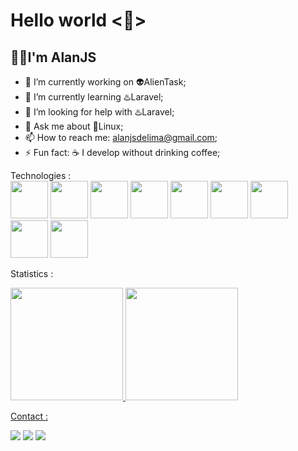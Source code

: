 <h1>Hello world &lt👋&gt</h1>
<h2>👨‍💻️I'm AlanJS</h2>

- 🔭 I’m currently working on 👽️AlienTask;
- 🌱 I’m currently learning ♨️Laravel;
- 🤔 I’m looking for help with ♨️Laravel;
- 💬 Ask me about 🐧️Linux;
- 📫 How to reach me: alanjsdelima@gmail.com;
- ⚡ Fun fact: ☕️ I develop without drinking coffee;

<span>Technologies :</span><br>
<img src="https://cdn.jsdelivr.net/gh/devicons/devicon/icons/linux/linux-original.svg" width="60px" height="60px"/>
<img src="https://cdn.jsdelivr.net/gh/devicons/devicon/icons/html5/html5-original.svg" width="60px" height="60px"/>
<img src="https://cdn.jsdelivr.net/gh/devicons/devicon/icons/css3/css3-original.svg" width="60px" height="60px"/>
<img src="https://cdn.jsdelivr.net/gh/devicons/devicon/icons/javascript/javascript-original.svg" width="60px" height="60px"/>
<img src="https://cdn.jsdelivr.net/gh/devicons/devicon/icons/bootstrap/bootstrap-original.svg" width="60px" height="60px"/>
<img src="https://cdn.jsdelivr.net/gh/devicons/devicon/icons/jquery/jquery-original.svg" width="60px" height="60px"/>
<img src="https://cdn.jsdelivr.net/gh/devicons/devicon/icons/php/php-plain.svg" width="60px" height="60px"/>
<img src="https://cdn.jsdelivr.net/gh/devicons/devicon/icons/laravel/laravel-plain.svg" width="60px" height="60px"/>
<img src="https://cdn.jsdelivr.net/gh/devicons/devicon/icons/cplusplus/cplusplus-original.svg" width="60px" height="60px"/>
 
 <span>Statistics :</span>
 
 <div>
<a href="https://github.com/Alanjoose">
<img height="180em" src="https://github-readme-stats.vercel.app/api/top-langs/?username=Alanjoose&layout=compact&langs_count=7&theme=dracula"/>
<img height="180em" src="https://github-readme-stats.vercel.app/api?username=Alanjoose&show_icons=true&theme=dracula&include_all_commits=true&count_private=true"/>
  </div>
 
  <span>Contact :</span> 
 <div>
  <a href="https://www.linkedin.com/in/alan-jos%C3%A9-209b51216/" target="_blank">
  <img src="https://img.shields.io/badge/-LinkedIn-%230077B5?style=for-the-badge&logo=linkedin&logoColor=white" target="_blank"></a>  
  
  <a href="https://www.instagram.com/alan0js" target="_blank">
  <img src="https://img.shields.io/badge/-Instagram-%23E4405F?style=for-the-badge&logo=instagram&logoColor=white" target="_blank"></a>
  
  <a href = "alanjsdelima@gmail.com">
  <img src="https://img.shields.io/badge/Gmail-D14836?style=for-the-badge&logo=gmail&logoColor=white" target="_blank"></a>
 </div>

